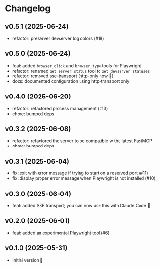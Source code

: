 # Changelog

## v0.5.1 (2025-06-24)

- refactor: preserver devserver log colors (#18)

## v0.5.0 (2025-06-24)

- feat: added `browser_click` and `browser_type` tools for Playwright
- refactor: renamed `get_server_status` tool to `get_devserver_statuses`
- refactor: removed sse-transport (http-only now 🎉)
- docs: documented configuration using http-transport only

## v0.4.0 (2025-06-20)

- refactor: refactored process management (#13)
- chore: bumped deps

## v0.3.2 (2025-06-08)

- refactor: refactored the server to be compatible w the latest FastMCP
- chore: bumped deps

## v0.3.1 (2025-06-04)

- fix: exit with error message if trying to start on a reserved port (#11)
- fix: display proper error message when Playwright is not installed (#10)

## v0.3.0 (2025-06-04)

- feat: added SSE transport; you can now use this with Claude Code 🤖

## v0.2.0 (2025-06-01)

- feat: added an experimental Playwright tool (#6)

## v0.1.0 (2025-05-31)

- Initial version 🎉
